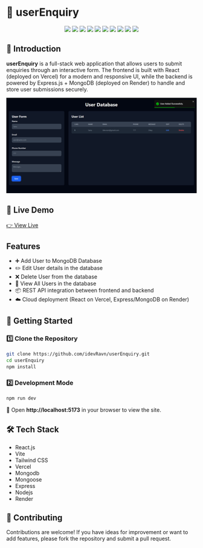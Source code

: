 # 👤 userEnquiry

<div align="center">
  <!-- Frontend -->
  <img src="https://img.shields.io/badge/-React_JS-black?style=for-the-badge&logo=react&logoColor=white&color=61DAFB" />
  <img src="https://img.shields.io/badge/-Flowbite_React-black?style=for-the-badge&logo=flowbite&logoColor=white&color=38BDF8" />
  <img src="https://img.shields.io/badge/-Tailwind_CSS-black?style=for-the-badge&logo=tailwindcss&logoColor=white&color=06B6D4" />
  <img src="https://img.shields.io/badge/-Vite-black?style=for-the-badge&logo=vite&logoColor=white&color=646CFF" />

  <!-- Backend -->
  <img src="https://img.shields.io/badge/-Node.js-black?style=for-the-badge&logo=nodedotjs&logoColor=white&color=339933" />
  <img src="https://img.shields.io/badge/-Express.js-black?style=for-the-badge&logo=express&logoColor=white&color=000000" />
  <img src="https://img.shields.io/badge/-Mongoose-black?style=for-the-badge&logo=mongoose&logoColor=white&color=880000" />
  <img src="https://img.shields.io/badge/-MongoDB_Atlas-black?style=for-the-badge&logo=mongodb&logoColor=white&color=47A248" />

  <!-- Deployment -->
  <img src="https://img.shields.io/badge/-Render-black?style=for-the-badge&logo=render&logoColor=white&color=46E3B7" />
  <img src="https://img.shields.io/badge/-Vercel-black?style=for-the-badge&logo=vercel&logoColor=white&color=000000" />
</div>

## 🤖 Introduction

**userEnquiry** is a full-stack web application that allows users to submit enquiries through an interactive form. The frontend is built with React (deployed on Vercel) for a modern and responsive UI, while the backend is powered by Express.js + MongoDB (deployed on Render) to handle and store user submissions securely.

![userEnquiry Preview](./src/preview/preview.png)

## 🚀 Live Demo

[👉 View Live](https://user-enquiry-mern-pi.vercel.app/)

## Features

- ➕ Add User to MongoDB Database
- ✏️ Edit User details in the database
- ❌ Delete User from the database
- 👀 View All Users in the database
- 📦 REST API integration between frontend and backend
- ☁️ Cloud deployment (React on Vercel, Express/MongoDB on Render)

## 🤸 Getting Started

### 1️⃣ Clone the Repository

```bash
git clone https://github.com/idevRavn/userEnquiry.git
cd userEnquiry
npm install
```

### 2️⃣ Development Mode

```bash
npm run dev
```

📌 Open **http://localhost:5173** in your browser to view the site.

## 🛠️ Tech Stack

- React.js
- Vite
- Tailwind CSS
- Vercel
- Mongodb
- Mongoose
- Express
- Nodejs
- Render

## 🤝 Contributing

Contributions are welcome! If you have ideas for improvement or want to add features, please fork the repository and submit a pull request.
